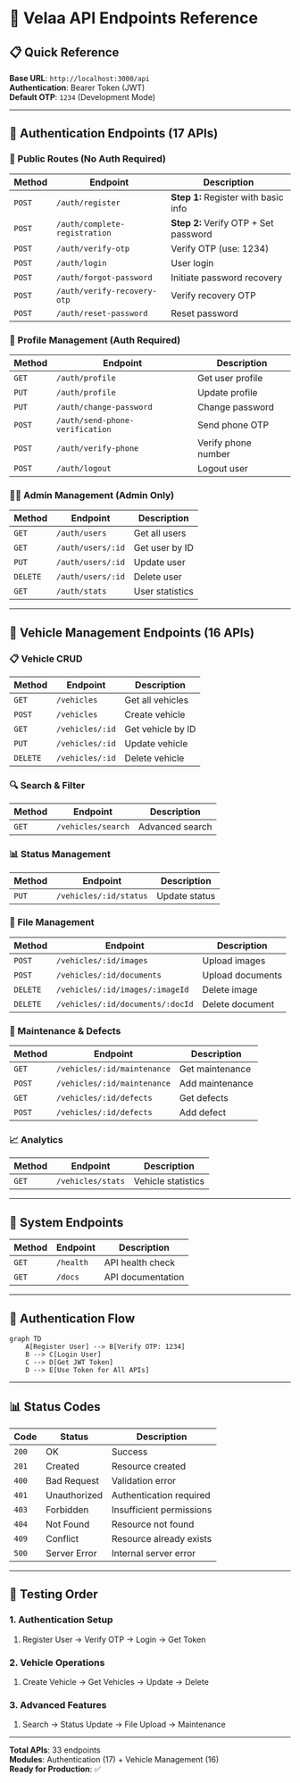 # 🚀 Velaa API Endpoints Reference

## 📋 **Quick Reference**

**Base URL**: `http://localhost:3000/api`  
**Authentication**: Bearer Token (JWT)  
**Default OTP**: `1234` (Development Mode)

---

## 🔐 **Authentication Endpoints (17 APIs)**

### **📝 Public Routes (No Auth Required)**
| Method | Endpoint | Description |
|--------|----------|-------------|
| `POST` | `/auth/register` | **Step 1:** Register with basic info |
| `POST` | `/auth/complete-registration` | **Step 2:** Verify OTP + Set password |
| `POST` | `/auth/verify-otp` | Verify OTP (use: 1234) |
| `POST` | `/auth/login` | User login |
| `POST` | `/auth/forgot-password` | Initiate password recovery |
| `POST` | `/auth/verify-recovery-otp` | Verify recovery OTP |
| `POST` | `/auth/reset-password` | Reset password |

### **👤 Profile Management (Auth Required)**
| Method | Endpoint | Description |
|--------|----------|-------------|
| `GET` | `/auth/profile` | Get user profile |
| `PUT` | `/auth/profile` | Update profile |
| `PUT` | `/auth/change-password` | Change password |
| `POST` | `/auth/send-phone-verification` | Send phone OTP |
| `POST` | `/auth/verify-phone` | Verify phone number |
| `POST` | `/auth/logout` | Logout user |

### **👨‍💼 Admin Management (Admin Only)**
| Method | Endpoint | Description |
|--------|----------|-------------|
| `GET` | `/auth/users` | Get all users |
| `GET` | `/auth/users/:id` | Get user by ID |
| `PUT` | `/auth/users/:id` | Update user |
| `DELETE` | `/auth/users/:id` | Delete user |
| `GET` | `/auth/stats` | User statistics |

---

## 🚗 **Vehicle Management Endpoints (16 APIs)**

### **📋 Vehicle CRUD**
| Method | Endpoint | Description |
|--------|----------|-------------|
| `GET` | `/vehicles` | Get all vehicles |
| `POST` | `/vehicles` | Create vehicle |
| `GET` | `/vehicles/:id` | Get vehicle by ID |
| `PUT` | `/vehicles/:id` | Update vehicle |
| `DELETE` | `/vehicles/:id` | Delete vehicle |

### **🔍 Search & Filter**
| Method | Endpoint | Description |
|--------|----------|-------------|
| `GET` | `/vehicles/search` | Advanced search |

### **📊 Status Management**
| Method | Endpoint | Description |
|--------|----------|-------------|
| `PUT` | `/vehicles/:id/status` | Update status |

### **📁 File Management**
| Method | Endpoint | Description |
|--------|----------|-------------|
| `POST` | `/vehicles/:id/images` | Upload images |
| `POST` | `/vehicles/:id/documents` | Upload documents |
| `DELETE` | `/vehicles/:id/images/:imageId` | Delete image |
| `DELETE` | `/vehicles/:id/documents/:docId` | Delete document |

### **🔧 Maintenance & Defects**
| Method | Endpoint | Description |
|--------|----------|-------------|
| `GET` | `/vehicles/:id/maintenance` | Get maintenance |
| `POST` | `/vehicles/:id/maintenance` | Add maintenance |
| `GET` | `/vehicles/:id/defects` | Get defects |
| `POST` | `/vehicles/:id/defects` | Add defect |

### **📈 Analytics**
| Method | Endpoint | Description |
|--------|----------|-------------|
| `GET` | `/vehicles/stats` | Vehicle statistics |

---

## 🏥 **System Endpoints**

| Method | Endpoint | Description |
|--------|----------|-------------|
| `GET` | `/health` | API health check |
| `GET` | `/docs` | API documentation |

---

## 🔑 **Authentication Flow**

```mermaid
graph TD
    A[Register User] --> B[Verify OTP: 1234]
    B --> C[Login User]
    C --> D[Get JWT Token]
    D --> E[Use Token for All APIs]
```

---

## 📊 **Status Codes**

| Code | Status | Description |
|------|--------|-------------|
| `200` | OK | Success |
| `201` | Created | Resource created |
| `400` | Bad Request | Validation error |
| `401` | Unauthorized | Authentication required |
| `403` | Forbidden | Insufficient permissions |
| `404` | Not Found | Resource not found |
| `409` | Conflict | Resource already exists |
| `500` | Server Error | Internal server error |

---

## 🎯 **Testing Order**

### **1. Authentication Setup**
1. Register User → Verify OTP → Login → Get Token

### **2. Vehicle Operations**
1. Create Vehicle → Get Vehicles → Update → Delete

### **3. Advanced Features**
1. Search → Status Update → File Upload → Maintenance

---

**Total APIs**: 33 endpoints  
**Modules**: Authentication (17) + Vehicle Management (16)  
**Ready for Production**: ✅
